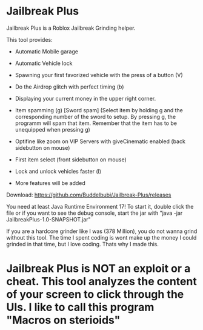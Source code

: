 # Jailbreak Plus

Jailbreak Plus is a Roblox Jailbreak Grinding helper. 

This tool provides:

- Automatic Mobile garage
- Automatic Vehicle lock
- Spawning your first favorized vehicle with the press of a button (V)
- Do the Airdrop glitch with perfect timing (b)
- Displaying your current money in the upper right corner.
- Item spamming (g) [Sword spam] (Select item by holding g and the corresponding number of the sword to setup. By pressing g, the programm will spam that item. Remember that the item has to be unequipped when pressing g)
- Optifine like zoom on VIP Servers with giveCinematic enabled (back sidebutton on mouse)
- First item select (front sidebutton on mouse)
- Lock and unlock vehicles faster (l)

- More features will be added



Download:
https://github.com/Buddelbubi/Jailbreak-Plus/releases

You need at least Java Runtime Environment 17!
To start it, double click the file or if you want to see the debug console, start the jar with "java -jar JailbreakPlus-1.0-SNAPSHOT.jar"

If you are a hardcore grinder like I was (378 Million), you do not wanna grind without this tool. The time I spent coding is wont make up the money I could grinded in that time, but I love coding. Thats why I made this. 


# Jailbreak Plus is NOT an exploit or a cheat. This tool analyzes the content of your screen to click through the UIs. I like to call this program "Macros on sterioids"

